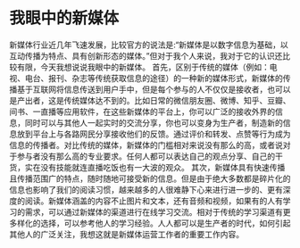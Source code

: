 # 我眼中的新媒体
新媒体行业近几年飞速发展，比较官方的说法是:“新媒体是以数字信息为基础，以互动传播为特点、具有创新形态的媒体。”但对于我个人来说，我对于它的认识还比较有限，今天我想说说我眼中的新媒体。
首先，区别于传统的媒体（例如：电视、电台、报刊、杂志等传统获取信息的途径）的一种新的媒体形式，新媒体的传播基于互联网将信息传送到用户手中，但是每个参与的人不仅仅是接收者，也可以是产出者，这是传统媒体达不到的。比如日常的微信朋友圈、微博、知乎、豆瓣、间书、一直播等应用软件，在这些新媒体的平台上，你可以广泛的接收外界的信息，同时可以与其他人一起实时的交流分享，你也可以变身为生产者，制造新的信息放到平台上与各路网民分享接收他们的反馈。通过评价和转发、点赞等行为成为信息的传播者。对比传统的媒体，新媒体的门槛相对来说没有那么的高，或者说对于参与者没有那么高的专业要求。任何人都可以表达自己的观点分享、自己的干货，实在没有技能就连直播吃饭也有一大波的观众。
其次，新媒体具有快速传播且传播范围广的特点，随时随地可接受新的信息。但是由于绝大多数都是碎片化的信息也影响了我们的阅读习惯，越来越多的人很难静下心来进行进一步的、更有深度的阅读。新媒体涵盖的内容不止图片和文本，还有音频和视频，如果有的人有学习的需求，可以通过新媒体的渠道进行在线学习交流。相对于传统的学习渠道有更多样化的选择，可以参考他人的学习经验。人人都可以是生产者的时代，如何引起其他人的广泛关注，我想这就是新媒体运营工作者的重要工作内容。
